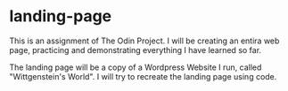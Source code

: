 # landing-page

This is an assignment of The Odin Project. I will be creating an entira web page, practicing and demonstrating everything I have learned so far.

The landing page will be a copy of a Wordpress Website I run, called "Wittgenstein's World". I will try to recreate the landing page using code. 